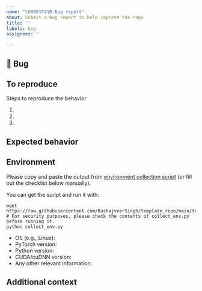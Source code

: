 ```yaml
---
name: "\U0001F41B Bug report"
about: Submit a bug report to help improve the repo
title: ''
labels: bug
assignees: ''

---
```


## 🐛 Bug

<!-- A clear and concise description of what the bug is. -->

## To reproduce

Steps to reproduce the behavior

1. 
1. 
1.  

<!-- If you have a code sample, error messages, stack traces, please provide it here as well -->

## Expected behavior

<!-- A clear and concise description of what you expected to happen. -->

## Environment

Please copy and paste the output from
[environment collection script](https://raw.githubusercontent.com/KushajveerSingh/template_repo/main/test/collect_env.py)
(or fill out the checklist below manually).

You can get the script and run it with:
```
wget https://raw.githubusercontent.com/KushajveerSingh/template_repo/main/test/collect_env.py
# For security purposes, please check the contents of collect_env.py before running it.
python collect_env.py
```

* OS (e.g., Linux):
* PyTorch version:
* Python version:
* CUDA/cuDNN version:
* Any other relevant information:

## Additional context

<!-- Add any other context about the problem here. -->